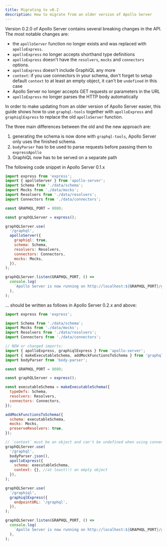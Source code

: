 ```yaml
---
title: Migrating to v0.2
description: How to migrate from an older version of Apollo Server
---
```


Version 0.2.0 of Apollo Server contains several breaking changes in the API.
The most notable changes are:

- the `apolloServer` function no longer exists and was replaced with `apolloExpress`.
- `apolloExpress` no longer accepts shorthand type definitions
- `apolloExpress` doesn't have the `resolvers`, `mocks` and `connectors` options.
- `apolloExpress` doesn't include GraphiQL any more
- `context`: if you use connectors in your schema, don't forget to setup default `context` to at least an empty object, it can't be `undefined` in this case
- Apollo Server no longer accepts GET requests or parameters in the URL
- `apolloExpress` no longer parses the HTTP body automatically

In order to make updating from an older version of Apollo Server easier, this guide
shows how to use `graphql-tools` together with `apolloExpress` and `graphiqlExpress` to
replace the old `apolloServer` function.

The three main differences between the old and the new approach are:

1.  generating the schema is now done with `graphql-tools`, Apollo Server only uses the finished schema.
2.  `bodyParser` has to be used to parse requests before passing them to `expressApollo`
3.  GraphiQL now has to be served on a separate path

The following code snippet in Apollo Server 0.1.x

```js
import express from 'express';
import { apolloServer } from 'apollo-server';
import Schema from './data/schema';
import Mocks from './data/mocks';
import Resolvers from './data/resolvers';
import Connectors from './data/connectors';

const GRAPHQL_PORT = 8080;

const graphQLServer = express();

graphQLServer.use(
  '/graphql',
  apolloServer({
    graphiql: true,
    schema: Schema,
    resolvers: Resolvers,
    connectors: Connectors,
    mocks: Mocks,
  }),
);

graphQLServer.listen(GRAPHQL_PORT, () =>
  console.log(
    `Apollo Server is now running on http://localhost:${GRAPHQL_PORT}/graphql`,
  ),
);
```

... should be written as follows in Apollo Server 0.2.x and above:

```js
import express from 'express';

import Schema from './data/schema';
import Mocks from './data/mocks';
import Resolvers from './data/resolvers';
import Connectors from './data/connectors';

// NEW or changed imports:
import { apolloExpress, graphiqlExpress } from 'apollo-server';
import { makeExecutableSchema, addMockFunctionsToSchema } from 'graphql-tools';
import bodyParser from 'body-parser';

const GRAPHQL_PORT = 8080;

const graphQLServer = express();

const executableSchema = makeExecutableSchema({
  typeDefs: Schema,
  resolvers: Resolvers,
  connectors: Connectors,
});

addMockFunctionsToSchema({
  schema: executableSchema,
  mocks: Mocks,
  preserveResolvers: true,
});

// `context` must be an object and can't be undefined when using connectors
graphQLServer.use(
  '/graphql',
  bodyParser.json(),
  apolloExpress({
    schema: executableSchema,
    context: {}, //at least(!) an empty object
  }),
);

graphQLServer.use(
  '/graphiql',
  graphiqlExpress({
    endpointURL: '/graphql',
  }),
);

graphQLServer.listen(GRAPHQL_PORT, () =>
  console.log(
    `Apollo Server is now running on http://localhost:${GRAPHQL_PORT}/graphql`,
  ),
);
```
